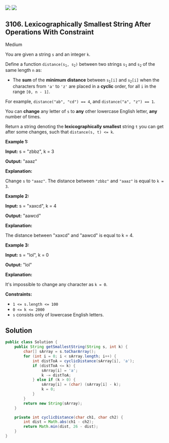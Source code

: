 [![](https://img.shields.io/github/stars/javadev/LeetCode-in-Java?label=Stars&style=flat-square)](https://github.com/javadev/LeetCode-in-Java)
[![](https://img.shields.io/github/forks/javadev/LeetCode-in-Java?label=Fork%20me%20on%20GitHub%20&style=flat-square)](https://github.com/javadev/LeetCode-in-Java/fork)

## 3106\. Lexicographically Smallest String After Operations With Constraint

Medium

You are given a string `s` and an integer `k`.

Define a function <code>distance(s<sub>1</sub>, s<sub>2</sub>)</code> between two strings <code>s<sub>1</sub></code> and <code>s<sub>2</sub></code> of the same length `n` as:

*   The **sum** of the **minimum distance** between <code>s<sub>1</sub>[i]</code> and <code>s<sub>2</sub>[i]</code> when the characters from `'a'` to `'z'` are placed in a **cyclic** order, for all `i` in the range `[0, n - 1]`.

For example, `distance("ab", "cd") == 4`, and `distance("a", "z") == 1`.

You can **change** any letter of `s` to **any** other lowercase English letter, **any** number of times.

Return a string denoting the **lexicographically smallest** string `t` you can get after some changes, such that `distance(s, t) <= k`.

**Example 1:**

**Input:** s = "zbbz", k = 3

**Output:** "aaaz"

**Explanation:**

Change `s` to `"aaaz"`. The distance between `"zbbz"` and `"aaaz"` is equal to `k = 3`.

**Example 2:**

**Input:** s = "xaxcd", k = 4

**Output:** "aawcd"

**Explanation:**

The distance between "xaxcd" and "aawcd" is equal to k = 4.

**Example 3:**

**Input:** s = "lol", k = 0

**Output:** "lol"

**Explanation:**

It's impossible to change any character as `k = 0`.

**Constraints:**

*   `1 <= s.length <= 100`
*   `0 <= k <= 2000`
*   `s` consists only of lowercase English letters.

## Solution

```java
public class Solution {
    public String getSmallestString(String s, int k) {
        char[] sArray = s.toCharArray();
        for (int i = 0; i < sArray.length; i++) {
            int distToA = cyclicDistance(sArray[i], 'a');
            if (distToA <= k) {
                sArray[i] = 'a';
                k -= distToA;
            } else if (k > 0) {
                sArray[i] = (char) (sArray[i] - k);
                k = 0;
            }
        }
        return new String(sArray);
    }

    private int cyclicDistance(char ch1, char ch2) {
        int dist = Math.abs(ch1 - ch2);
        return Math.min(dist, 26 - dist);
    }
}
```